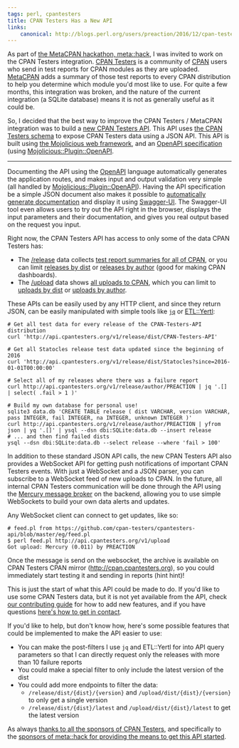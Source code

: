 ```yaml
---
tags: perl, cpantesters
title: CPAN Testers Has a New API
links:
    canonical: http://blogs.perl.org/users/preaction/2016/12/cpan-testers-has-a-new-api.html
---
```


As part of [the MetaCPAN hackathon,
meta::hack](https://metacpan.org/about/meta_hack), I was invited to work
on the CPAN Testers integration. [CPAN Testers](http://cpantesters.org)
is a community of [CPAN](http://cpan.org) users who send in test reports
for CPAN modules as they are uploaded. [MetaCPAN](http://metacpan.org)
adds a summary of those test reports to every CPAN distribution to help
you determine which module you'd most like to use. For quite a few
months, this integration was broken, and the nature of the current
integration (a SQLite database) means it is not as generally useful as
it could be.

So, I decided that the best way to improve the CPAN Testers / MetaCPAN
integration was to build a [new CPAN Testers
API](http://api.cpantesters.org). This API uses [the CPAN Testers
schema](http://metacpan.org/pod/CPAN::Testers::Schema) to expose CPAN
Testers data using a JSON API. This API is built using [the Mojolicious
web framework](http://mojolicious.org), and an [OpenAPI
specification](http://openapis.org) (using
[Mojolicious::Plugin::OpenAPI](http://metacpan.org/pod/Mojolicious::Plugin::OpenAPI).

---

Documenting the API using the [OpenAPI](http://openapis.org) language
automatically generates the application routes, and makes input and
output validation very simple (all handled by
[Mojolicious::Plugin::OpenAPI](http://metacpan.org/pod/Mojolicious::Plugin::OpenAPI)).
Having the API specification be a simple JSON document also makes it
possible to [automatically generate
documentation](http://api.cpantesters.org/docs) and display it using
[Swagger-UI](http://swagger.io/swagger-ui). The Swagger-UI tool even
allows users to try out the API right in the browser, displays the input
parameters and their documentation, and gives you real output based on
the request you input.

Right now, the CPAN Testers API has access to only some of the data CPAN
Testers has:

* The [/release](http://api.cpantesters.org/docs/?url=/v1#!/Release)
  data collects [test report summaries for all of
  CPAN](http://api.cpantesters.org/docs/?url=/v1#!/Release/release_all),
  or you can limit [releases by
  dist](http://api.cpantesters.org/docs/?url=/v1#!/Release/release_dist)
  or [releases by
  author](http://api.cpantesters.org/docs/?url=/v1#!/Release/release_author)
  (good for making CPAN dashboards).
* The [/upload](http://api.cpantesters.org/docs/?url=/v1#!/Upload) data
  shows [all uploads to
  CPAN](http://api.cpantesters.org/docs/?url=/v1#!/Upload/upload_all),
  which you can limit to [uploads by
  dist](http://api.cpantesters.org/docs/?url=/v1#!/Upload/upload_dist)
  or [uploads by
  author](http://api.cpantesters.org/docs/?url=/v1#!/Upload/upload_author).

These APIs can be easily used by any HTTP client, and since they return
JSON, can be easily manipulated with simple tools like
[`jq`](https://stedolan.github.io/jq/) or
[ETL::Yertl](http://preaction.me/yertl/):

    # Get all test data for every release of the CPAN-Testers-API distribution
    curl 'http://api.cpantesters.org/v1/release/dist/CPAN-Testers-API'

    # Get all Statocles release test data updated since the beginning of 2016
    curl 'http://api.cpantesters.org/v1/release/dist/Statocles?since=2016-01-01T00:00:00'

    # Select all of my releases where there was a failure report
    curl http://api.cpantesters.org/v1/release/author/PREACTION | jq '.[] | select( .fail > 1 )'

    # Build my own database for personal use!
    sqlite3 data.db 'CREATE TABLE release ( dist VARCHAR, version VARCHAR, pass INTEGER, fail INTEGER, na INTEGER, unknown INTEGER )'
    curl http://api.cpantesters.org/v1/release/author/PREACTION | yfrom json | yq '.[]' | ysql --dsn dbi:SQLite:data.db --insert release
    # ... and then find failed dists
    ysql --dsn dbi:SQLite:data.db --select release --where 'fail > 100'

In addition to these standard JSON API calls, the new CPAN Testers API
also provides a WebSocket API for getting push notifications of
important CPAN Testers events. With just a WebSocket and a JSON parser,
you can subscribe to a WebSocket feed of new uploads to CPAN. In the
future, all internal CPAN Testers communication will be done through the
API using the [Mercury message broker](http://preaction.me/mercury) on
the backend, allowing you to use simple WebSockets to build your own
data alerts and updates.

Any WebSocket client can connect to get updates, like so:

    # feed.pl from https://github.com/cpan-testers/cpantesters-api/blob/master/eg/feed.pl
    $ perl feed.pl http://api.cpantesters.org/v1/upload
    Got upload: Mercury (0.011) by PREACTION

Once the message is send on the websocket, the archive is available on
CPAN Testers CPAN mirror (http://cpan.cpantesters.org), so you could
immediately start testing it and sending in reports (hint hint)!

This is just the start of what this API could be made to do. If you'd
like to use some CPAN Testers data, but it is not yet available from the
API, check [our contributing
guide](https://github.com/cpan-testers/cpantesters-api/blob/master/CONTRIBUTING.md)
for how to add new features, and if you have questions [here's how to
get in
contact](https://github.com/cpan-testers/cpantesters-api/blob/master/CONTRIBUTING.md#communication).

If you'd like to help, but don't know how, here's some possible features
that could be implemented to make the API easier to use:

* You can make the post-filters I use `jq` and ETL::Yertl for into API
  query parameters so that I can directly request only the releases with
  more than 10 failure reports
* You could make a special filter to only include the latest version of
  the dist
* You could add more endpoints to filter the data:
    * `/release/dist/{dist}/{version}` and
      `/upload/dist/{dist}/{version}` to only get a single version
    * `/release/dist/{dist}/latest` and `/upload/dist/{dist}/latest` to
      get the latest version

As always [thanks to all the sponsors of CPAN
Testers](http://iheart.cpantesters.org), and specifically to the
[sponsors of meta::hack for providing the means to get this API
started](https://metacpan.org/about/meta_hack).
